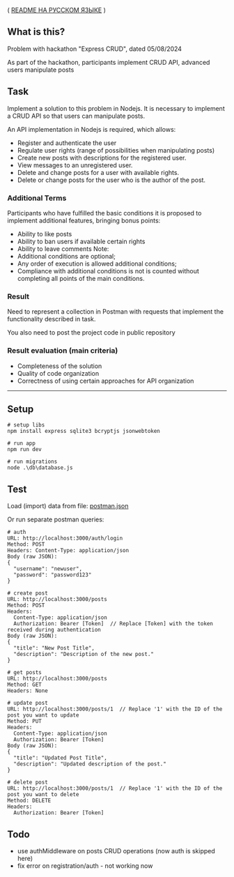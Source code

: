 ( [README НА РУССКОМ ЯЗЫКЕ](README.RU.MD) )

## What is this?
Problem with hackathon "Express CRUD", dated 05/08/2024

As part of the hackathon, participants
implement CRUD API, advanced users
manipulate posts

## Task
Implement a solution to this problem in Nodejs.
It is necessary to implement a CRUD API so that users can manipulate posts.

An API implementation in Nodejs is required, which allows:
- Register and authenticate the user
- Regulate user rights (range of possibilities when manipulating posts)
- Create new posts with descriptions for the registered user.
- View messages to an unregistered user.
- Delete and change posts for a user with available rights.
- Delete or change posts for the user who is the author of the post.

### Additional Terms
Participants who have fulfilled the basic conditions
it is proposed to implement additional features,
bringing bonus points:
- Ability to like posts
- Ability to ban users if available
  certain rights
- Ability to leave comments
  Note:
- Additional conditions are optional;
- Any order of execution is allowed
  additional conditions;
- Compliance with additional conditions is not
  is counted without completing all points of the main
  conditions.

### Result
Need to represent a collection in Postman with
requests that implement the functionality described in
task.

You also need to post the project code in
public repository

### Result evaluation (main criteria)
- Completeness of the solution
- Quality of code organization
- Correctness of using certain approaches
  for API organization

----

## Setup
```
# setup libs
npm install express sqlite3 bcryptjs jsonwebtoken

# run app
npm run dev

# run migrations
node .\db\database.js
```

## Test

Load (import) data from file: [postman.json](postman.json) 

Or run separate postman queries:
```
# auth
URL: http://localhost:3000/auth/login
Method: POST
Headers: Content-Type: application/json
Body (raw JSON):
{
  "username": "newuser",
  "password": "password123"
}

# create post
URL: http://localhost:3000/posts
Method: POST
Headers:
  Content-Type: application/json
  Authorization: Bearer [Token]  // Replace [Token] with the token received during authentication
Body (raw JSON):
{
  "title": "New Post Title",
  "description": "Description of the new post."
}

# get posts
URL: http://localhost:3000/posts
Method: GET
Headers: None

# update post
URL: http://localhost:3000/posts/1  // Replace '1' with the ID of the post you want to update
Method: PUT
Headers:
  Content-Type: application/json
  Authorization: Bearer [Token]
Body (raw JSON):
{
  "title": "Updated Post Title",
  "description": "Updated description of the post."
}

# delete post
URL: http://localhost:3000/posts/1  // Replace '1' with the ID of the post you want to delete
Method: DELETE
Headers:
  Authorization: Bearer [Token]
```

## Todo
- use authMiddleware on posts CRUD operations (now auth is skipped here)
- fix error on registration/auth - not working now